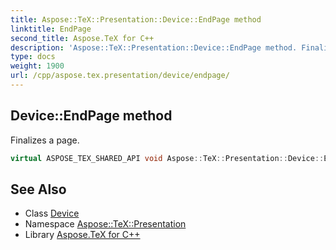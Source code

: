 ```yaml
---
title: Aspose::TeX::Presentation::Device::EndPage method
linktitle: EndPage
second_title: Aspose.TeX for C++
description: 'Aspose::TeX::Presentation::Device::EndPage method. Finalizes a page in C++.'
type: docs
weight: 1900
url: /cpp/aspose.tex.presentation/device/endpage/
---
```

## Device::EndPage method


Finalizes a page.

```cpp
virtual ASPOSE_TEX_SHARED_API void Aspose::TeX::Presentation::Device::EndPage()=0
```




## See Also

* Class [Device](../)
* Namespace [Aspose::TeX::Presentation](../../)
* Library [Aspose.TeX for C++](../../../)
